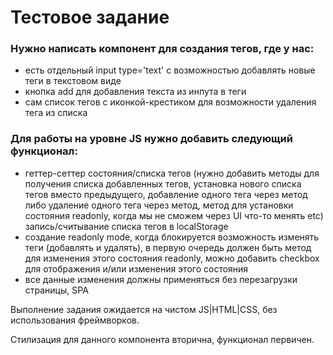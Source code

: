 # Тестовое задание
							
### Нужно написать компонент для создания тегов, где у нас:
* есть отдельный input type='text' с возможностью добавлять новые теги в текстовом виде
* кнопка add для добавления текста из инпута в теги
* сам список тегов с иконкой-крестиком для возможности удаления тега из списка
							
### Для работы на уровне JS нужно добавить следующий функционал:
* геттер-сеттер состояния/списка тегов (нужно добавить методы для получения списка добавленных тегов, установка нового списка тегов вместо предыдущего, добавление одного тега через метод либо удаление одного тега через метод, метод для установки состояния readonly, когда мы не сможем через UI что-то менять etc)
запись/считывание списка тегов в localStorage
* создание readonly mode, когда блокируется возможность изменять теги (добавлять и удалять), в первую очередь должен быть метод для изменения этого состояния readonly, можно добавить checkbox для отображения и/или изменения этого состояния
* все данные изменения должны применяться без перезагрузки страницы, SPA	
					
Выполнение задания ожидается на чистом JS|HTML|CSS, без использования фреймворков.

Стилизация для данного компонента вторична, функционал первичен.
